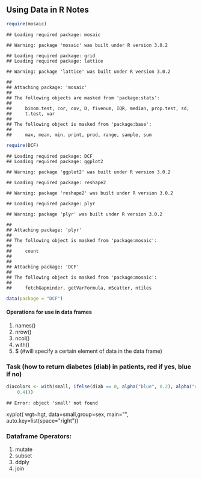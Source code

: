## Using Data in R Notes

```r
require(mosaic)
```

```
## Loading required package: mosaic
```

```
## Warning: package 'mosaic' was built under R version 3.0.2
```

```
## Loading required package: grid
## Loading required package: lattice
```

```
## Warning: package 'lattice' was built under R version 3.0.2
```

```
## 
## Attaching package: 'mosaic'
## 
## The following objects are masked from 'package:stats':
## 
##     binom.test, cor, cov, D, fivenum, IQR, median, prop.test, sd,
##     t.test, var
## 
## The following object is masked from 'package:base':
## 
##     max, mean, min, print, prod, range, sample, sum
```

```r
require(DCF)
```

```
## Loading required package: DCF
## Loading required package: ggplot2
```

```
## Warning: package 'ggplot2' was built under R version 3.0.2
```

```
## Loading required package: reshape2
```

```
## Warning: package 'reshape2' was built under R version 3.0.2
```

```
## Loading required package: plyr
```

```
## Warning: package 'plyr' was built under R version 3.0.2
```

```
## 
## Attaching package: 'plyr'
## 
## The following object is masked from 'package:mosaic':
## 
##     count
## 
## 
## Attaching package: 'DCF'
## 
## The following object is masked from 'package:mosaic':
## 
##     fetchGapminder, getVarFormula, mScatter, ntiles
```

```r
data(package = "DCF")
```

#### Operations for use in data frames 
1. names()
2. nrow()
3. ncol()
4. with()
5. $ (#will specify a certain element of data in the data frame)

### Task (how to return diabetes (diab) in patients, red if yes, blue if no)

```r
diacolors <- with(small, ifelse(diab == 0, alpha("blue", 0.2), alpha("red", 
    0.4)))
```

```
## Error: object 'small' not found
```


xyplot( wgt~hgt, data=small,group=sex, main="", auto.key=list(space="right"))

### Dataframe Operators:
1. mutate
2. subset
3. ddply
4. join 
